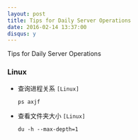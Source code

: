 ```yaml
---
layout: post
title: Tips for Daily Server Operations
date: 2016-02-14 13:37:00
disqus: y
---
```


Tips for Daily Server Operations

### Linux

- 查询进程关系 `[Linux]`
	
	`ps axjf`

- 查看文件夹大小 `[Linux]`
	
	`du -h --max-depth=1`

